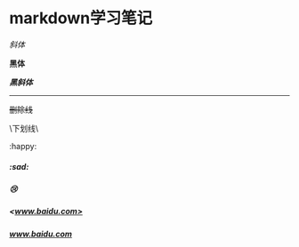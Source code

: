 # markdown学习笔记

*斜体*

**黑体**

***黑斜体***

***

~~删除线~~

\下划线\

:happy:

##### :sad:

##### :cry:

##### <www.baidu.com>

##### www.baidu.com



